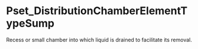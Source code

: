 # Pset_DistributionChamberElementTypeSump

Recess or small chamber into which liquid is drained to facilitate its removal.
